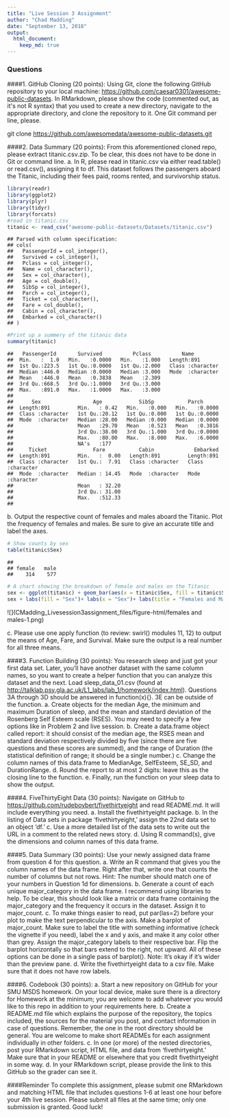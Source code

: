 ```yaml
---
title: "Live Session 3 Assignment"
author: "Chad Madding"
date: "September 13, 2018"
output:
  html_document:
    keep_md: true
---
```




### Questions
####1.	 GitHub Cloning (20 points): Using Git, clone the following GitHub repository to your local machine: https://github.com/caesar0301/awesome-public-datasets.  In RMarkdown, please show the code (commented out, as it's not R syntax) that you used to create a new directory, navigate to the appropriate directory, and clone the repository to it.  One Git command per line, please.

   git clone https://github.com/awesomedata/awesome-public-datasets.git

####2.	Data Summary (20 points): From this aforementioned cloned repo, please extract titanic.csv.zip.  To be clear, this  does not have to be done in Git or command line.
   a. In R, please read in titanic.csv via either read.table() or read.csv(), assigning it to df. This dataset follows the passengers aboard the Titanic, including their fees paid, rooms rented, and survivorship status.

```r
library(readr)
library(ggplot2)
library(plyr)
library(tidyr)
library(forcats)
#read in titanic.csv
titanic <- read_csv("awesome-public-datasets/Datasets/titanic.csv")
```

```
## Parsed with column specification:
## cols(
##   PassengerId = col_integer(),
##   Survived = col_integer(),
##   Pclass = col_integer(),
##   Name = col_character(),
##   Sex = col_character(),
##   Age = col_double(),
##   SibSp = col_integer(),
##   Parch = col_integer(),
##   Ticket = col_character(),
##   Fare = col_double(),
##   Cabin = col_character(),
##   Embarked = col_character()
## )
```

```r
#Print up a summery of the titanic data
summary(titanic)
```

```
##   PassengerId       Survived          Pclass          Name          
##  Min.   :  1.0   Min.   :0.0000   Min.   :1.000   Length:891        
##  1st Qu.:223.5   1st Qu.:0.0000   1st Qu.:2.000   Class :character  
##  Median :446.0   Median :0.0000   Median :3.000   Mode  :character  
##  Mean   :446.0   Mean   :0.3838   Mean   :2.309                     
##  3rd Qu.:668.5   3rd Qu.:1.0000   3rd Qu.:3.000                     
##  Max.   :891.0   Max.   :1.0000   Max.   :3.000                     
##                                                                     
##      Sex                 Age            SibSp           Parch       
##  Length:891         Min.   : 0.42   Min.   :0.000   Min.   :0.0000  
##  Class :character   1st Qu.:20.12   1st Qu.:0.000   1st Qu.:0.0000  
##  Mode  :character   Median :28.00   Median :0.000   Median :0.0000  
##                     Mean   :29.70   Mean   :0.523   Mean   :0.3816  
##                     3rd Qu.:38.00   3rd Qu.:1.000   3rd Qu.:0.0000  
##                     Max.   :80.00   Max.   :8.000   Max.   :6.0000  
##                     NA's   :177                                     
##     Ticket               Fare           Cabin             Embarked        
##  Length:891         Min.   :  0.00   Length:891         Length:891        
##  Class :character   1st Qu.:  7.91   Class :character   Class :character  
##  Mode  :character   Median : 14.45   Mode  :character   Mode  :character  
##                     Mean   : 32.20                                        
##                     3rd Qu.: 31.00                                        
##                     Max.   :512.33                                        
## 
```
   
   b. Output the respective count of females and males aboard the Titanic. Plot the frequency of females and males. Be sure to give an accurate title and label the axes.

```r
# Show counts by sex
table(titanic$Sex)
```

```
## 
## female   male 
##    314    577
```

```r
# A chart showing the breakdown of female and males on the Titanic
sex <- ggplot(titanic) + geom_bar(aes(x = titanic$Sex, fill = titanic$Sex))
sex + labs(fill = "Sex")+ labs(x = "Sex")+ labs(title = "Females and Males on the Titanic")
```

![](CMadding_Livesession3assignment_files/figure-html/females and males-1.png)<!-- -->
 
   c. Please use one apply function (to review: swirl() modules 11, 12) to output the means of Age, Fare, and Survival. Make sure the output is a real number for all three means.
   
####3. Function Building (30 points): You research sleep and just got your first data set.  Later, you’ll have another dataset with the same column names, so you want to create a helper function that you can analyze this dataset and the next. Load sleep_data_01.csv (found at http://talklab.psy.gla.ac.uk/L1_labs/lab_1/homework/index.html). Questions 3A through 3D should be answered in function(x){}.  3E can be outside of the function. 
  a. Create objects for the median Age, the minimum and maximum Duration of sleep, and the mean and standard deviation of the Rosenberg Self Esteem scale (RSES).  You may need to specify a few options like in Problem 2 and live session.
  b. Create a data.frame object called report: it should consist of the median age, the RSES mean and standard deviation respectively divided by five (since there are five questions and these scores are summed), and the range of Duration (the statistical definition of range; it should be a single number.)
  c. Change the column names of this data.frame to MedianAge, SelfEsteem, SE_SD, and DurationRange.
  d. Round the report to at most 2 digits: leave this as the closing line to the function.
  e. Finally, run the function on your sleep data to show the output.
  
####4. FiveThirtyEight Data (30 points): Navigate on GitHub to https://github.com/rudeboybert/fivethirtyeight and read README.md. It will include everything you need. 
  a. Install the fivethirtyeight package.
  b. In the listing of Data sets in package ‘fivethirtyeight,’ assign the 22nd data set to an object ‘df.’
  c. Use a more detailed list of the data sets to write out the URL in a comment to the related news story.
  d. Using R command(s), give the dimensions and column names of this data frame.
  
####5. Data Summary (30 points): Use your newly assigned data frame from question 4 for this question. 
  a. Write an R command that gives you the column names of the data frame.  Right after that, write one that counts the number of columns but not rows.  Hint: The number should match one of your numbers in Question 1d for dimensions.
  b. Generate a count of each unique major_category in the data frame.  I recommend using libraries to help.  To be clear, this should look like a matrix or data frame containing the major_category and the frequency it occurs in the dataset. Assign it to major_count.
  c. To make things easier to read, put par(las=2) before your plot to make the text perpendicular to the axis. Make a barplot of major_count. Make sure to label the title with something informative (check the vignette if you need), label the x and y axis, and make it any color other than grey.  Assign the major_category labels to their respective bar. Flip the barplot horizontally so that bars extend to the right, not upward. All of these options can be done in a single pass of barplot(). Note: It’s okay if it’s wider than the preview pane.
  d. Write the fivethirtyeight data to a csv file.  Make sure that it does not have row labels.
  
####6. Codebook (30 points): 
  a. Start a new repository on GitHub for your SMU MSDS homework.  On your local device, make sure there is a directory for Homework at the minimum; you are welcome to add whatever you would like to this repo in addition to your requirements here.
  b. Create a README.md file which explains the purpose of the repository, the topics included, the sources for the material you post, and contact information in case of questions. Remember, the one in the root directory should be general.  You are welcome to make short READMEs for each assignment individually in other folders.
  c. In one (or more) of the nested directories, post your RMarkdown script, HTML file, and data from ‘fivethirtyeight.’  Make sure that in your README or elsewhere that you credit fivethirtyeight in some way.
  d. In your RMarkdown script, please provide the link to this GitHub so the grader can see it.

####Reminder
To complete this assignment, please submit one RMarkdown and matching HTML file that includes questions 1-6 at least one hour before your 4th live session.  Please submit all files at the same time; only one submission is granted. 
Good luck!
   
